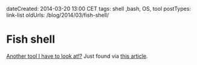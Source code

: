 dateCreated: 2014-03-20 13:00 CET
tags: shell ,bash, OS, tool
postTypes: link-list
oldUrls: /blog/2014/03/fish-shell/

# Fish shell

[Another tool I have to look at!?][36] Just found via [this article][37].

[36]: http://fishshell.com/
[37]: http://blog.keithcirkel.co.uk/how-to-use-npm-as-a-build-tool/
